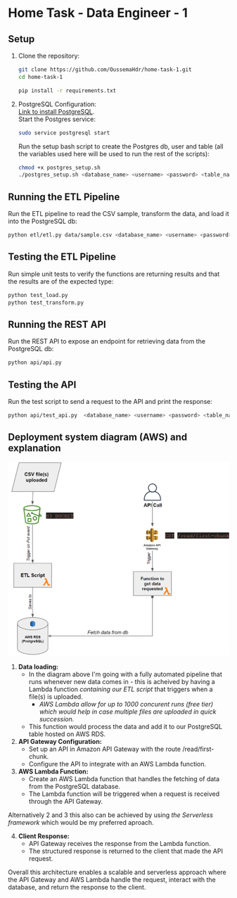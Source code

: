 # Home Task - Data Engineer - 1
## Setup
1. Clone the repository:

   ```bash
   git clone https://github.com/OussemaHdr/home-task-1.git
   cd home-task-1
   ```
   ```bash
   pip install -r requirements.txt
2. PostgreSQL Configuration:  
[Link to install PostgreSQL](https://www.postgresql.org/download/).  
Start the Postgres service:  
    ```bash
    sudo service postgresql start
    ```
    Run the setup bash script to create the Postgres db, user and table (all the variables used here will be used to run the rest of the scripts): 
    ```bash
    chmod +x postgres_setup.sh
    ./postgres_setup.sh <database_name> <username> <password> <table_name>
    ```
## Running the ETL Pipeline  
Run the ETL pipeline to read the CSV sample, transform the data, and load it into the PostgreSQL db:  
```bash
python etl/etl.py data/sample.csv <database_name> <username> <password> <table_name>
```
## Testing the ETL Pipeline  
Run simple unit tests to verify the functions are returning results and that the results are of the expected type:
```bash
python test_load.py
python test_transform.py
```
## Running the REST API
Run the REST API to expose an endpoint for retrieving data from the PostgreSQL db:
```bash
python api/api.py
```
## Testing the API
Run the test script to send a request to the API and print the response:
```bash
python api/test_api.py  <database_name> <username> <password> <table_name>
```
## Deployment system diagram (AWS) and explanation  
![Deployment system diagram](diagram.png)
1. **Data loading:**  
    - In the diagram above I'm going with a fully automated pipeline that runs whenever new data comes in - this is acheived by having a Lambda function *containing our ETL script* that triggers when a file(s) is uploaded.  
        - *AWS Lambda allow for up to 1000 concurent runs (free tier) which would help in case multiple files are uploaded in quick succession.*  
    - This function would process the data and add it to our PostgreSQL table hosted on AWS RDS.  
2. **API Gateway Configuration:**
    - Set up an API in Amazon API Gateway with the route /read/first-chunk.
    - Configure the API to integrate with an AWS Lambda function.
3. **AWS Lambda Function:**  
    - Create an AWS Lambda function that handles the fetching of data from the PostgreSQL database.
    - The Lambda function will be triggered when a request is received through the API Gateway.  

Alternatively 2 and 3 this also can be achieved by using *the Serverless framework* which would be my preferred aproach.  

4. **Client Response:**  
    - API Gateway receives the response from the Lambda function.  
    - The structured response is returned to the client that made the API request.

Overall this architecture enables a scalable and serverless approach where the API Gateway and AWS Lambda handle the request, interact with the database, and return the response to the client.

